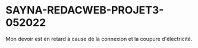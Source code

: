# SAYNA-REDACWEB-PROJET3-052022
Mon devoir est en retard à cause de la connexion et la coupure d'électricité.
